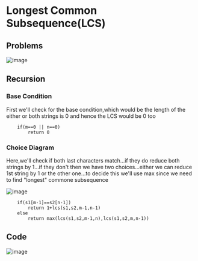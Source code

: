 # Longest Common Subsequence(LCS)

## Problems
![image](https://user-images.githubusercontent.com/44740658/113380498-06026900-939a-11eb-88e6-b12330ce51d9.png)

## Recursion

### Base Condition

First we'll check for the base condition,which would be the length of the either or both strings is 0 and hence the LCS would be 0 too

```
    if(m==0 || n==0)
        return 0
```

### Choice Diagram

Here,we'll check if both last characters match...if they do reduce both strings by 1...if they don't then we have two choices...either we can reduce 1st string by 1 or the other one...to decide this we'll use max since we need to find "longest" commone subsequence

![image](https://user-images.githubusercontent.com/44740658/113384821-86c66280-93a4-11eb-867c-286f74423955.png)

```
    if(s1[m-1]==s2[n-1])
        return 1+lcs(s1,s2,m-1,n-1)
    else
        return max(lcs(s1,s2,m-1,n),lcs(s1,s2,m,n-1))
```

## Code
![image](https://user-images.githubusercontent.com/44740658/113385066-f6d4e880-93a4-11eb-8fc0-936f4e509b14.png)
